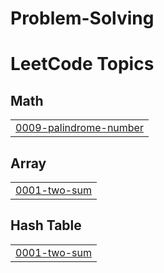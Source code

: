 # Problem-Solving
<!---LeetCode Topics Start-->
# LeetCode Topics
## Math
|  |
| ------- |
| [0009-palindrome-number](https://github.com/Anas-Nabil/Problem-Solving/tree/master/0009-palindrome-number) |
## Array
|  |
| ------- |
| [0001-two-sum](https://github.com/Anas-Nabil/Problem-Solving/tree/master/0001-two-sum) |
## Hash Table
|  |
| ------- |
| [0001-two-sum](https://github.com/Anas-Nabil/Problem-Solving/tree/master/0001-two-sum) |
<!---LeetCode Topics End-->